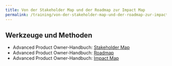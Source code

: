 ```yaml
---
title: Von der Stakeholder Map und der Roadmap zur Impact Map
permalink: /training/von-der-stakeholder-map-und-der-roadmap-zur-impact-map/
---
```



## Werkzeuge und Methoden

 * Advanced Product Owner-Handbuch: [Stakeholder Map][1]
* Advanced Product Owner-Handbuch: [Roadmap][2]
* Advanced Product Owner-Handbuch: [Impact Map][3]

[1]:	https://manual.advancedproductowner.com/stakeholder-map/
[2]:	https://manual.advancedproductowner.com/roadmap/
[3]:	https://manual.advancedproductowner.com/impact-map/